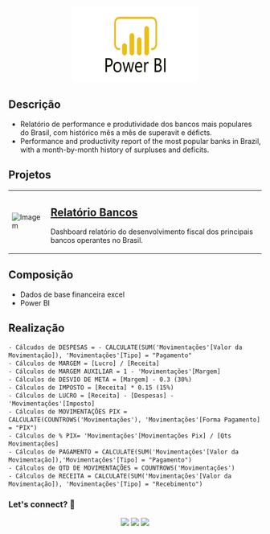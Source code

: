 <div align="center">
  <img src="https://github.com/Raii-Azevedo/ProjetosBI/blob/master/Power-Bi-Logo-PNG.png" width="250" height = "150">
</div>

## Descrição
- Relatório de performance e produtividade dos bancos mais populares do Brasil, com histórico mês a mês de superavit e déficts.
- Performance and productivity report of the most popular banks in Brazil, with a month-by-month history of surpluses and deficits.

## Projetos
<table>
  <tr>
    <td><img src="https://github.com/Raii-Azevedo/ProjetosBI/blob/master/Relatório%20Bancos/Relatório%20Bancos.gif" width="400" alt="Imagem"></td>
    <td>
      <h2><a href="https://github.com/Raii-Azevedo/ProjetosBI/tree/master/Relatório%20Bancos">Relatório Bancos</a></h2>
      <p>Dashboard relatório do desenvolvimento fiscal dos principais bancos operantes no Brasil.</p>
    </td>
  </tr>
</table>

## Composição
- Dados de base financeira excel
- Power BI


## Realização
    - Cálcudos de DESPESAS = - CALCULATE(SUM('Movimentações'[Valor da Movimentação]), 'Movimentações'[Tipo] = "Pagamento"
    - Cálculos de MARGEM = [Lucro] / [Receita]
    - Cálculos de MARGEM AUXILIAR = 1 - 'Movimentações'[Margem]
    - Cálculos de DESVIO DE META = [Margem] - 0.3 (30%)
    - Cálculos de IMPOSTO = [Receita] * 0.15 (15%)
    - Cálculos de LUCRO = [Receita] - [Despesas] - 'Movimentações'[Imposto]
    - Cálculos de MOVIMENTAÇÕES PIX = CALCULATE(COUNTROWS('Movimentações'), 'Movimentações'[Forma Pagamento] = "PIX")
    - Cálculos de % PIX= 'Movimentações'[Movimentações Pix] / [Qts Movimentações]
    - Cálculos de PAGAMENTO = CALCULATE(SUM('Movimentações'[Valor da Movimentação]),'Movimentações'[Tipo] = "Pagamento")
    - Cálculos de QTD DE MOVIMENTAÇÕES = COUNTROWS('Movimentações')
    - Cálculos de RECEITA = CALCULATE(SUM('Movimentações'[Valor da Movimentação]), 'Movimentações'[Tipo] = "Recebimento")

  ### Let's connect? 🤝
  <div>
    <p align="center">
      <a href="https://www.linkedin.com/in/raissa-azevedo-555893120/"><img src="https://img.shields.io/badge/-LinkedIn-0077B5?style=flat&logo=Linkedin&logoColor=white"/></a>
      <a href="https://twitter.com/Raiissa_Azevedo"><img src="https://img.shields.io/badge/-Twitter-%231DA1F2?style=flat&logo=twitter&logoColor=white"/></a>
      <a href="https://www.instagram.com/raiissa.azevedo/"><img src="https://img.shields.io/badge/-Instagram-E4405F?style=flat&logo=instagram&logoColor=white"/></a>
  </p> </div></div>
</div>
